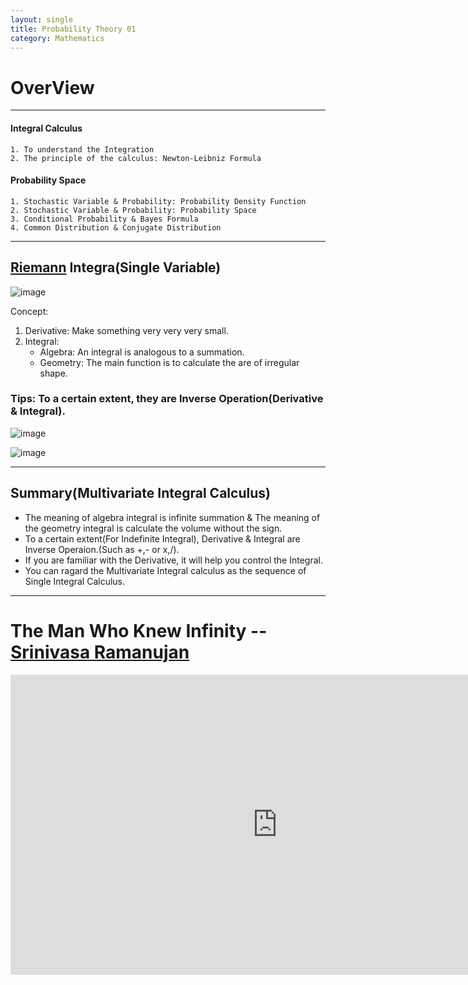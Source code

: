 ```yaml
---
layout: single
title: Probability Theory 01
category: Mathematics
---
```


<script type="text/javascript" async
  src="https://cdn.mathjax.org/mathjax/latest/MathJax.js?config=TeX-MML-AM_CHTML">
</script>


# OverView

---


#### Integral Calculus
    1. To understand the Integration
    2. The principle of the calculus: Newton-Leibniz Formula

#### Probability Space
    1. Stochastic Variable & Probability: Probability Density Function
    2. Stochastic Variable & Probability: Probability Space
    3. Conditional Probability & Bayes Formula
    4. Common Distribution & Conjugate Distribution

---


## [Riemann](https://en.wikipedia.org/wiki/Bernhard_Riemann) Integra(Single Variable)

![image](https://upload.wikimedia.org/wikipedia/commons/thumb/f/f2/Integral_as_region_under_curve.svg/744px-Integral_as_region_under_curve.svg.png)


Concept:
1. Derivative: Make something very very very small.
2. Integral:
    - Algebra: An integral is analogous to a summation.
    - Geometry: The main function is to calculate the are of irregular shape.

### Tips: To a certain extent, they are Inverse Operation(Derivative & Integral).
![image](http://danieltech.net/Mathematics/ProbabilityTheory/01/01.jpg)



![image](http://hyperphysics.phy-astr.gsu.edu/hbase/Math/immath/derint.gif)



---
## Summary(Multivariate Integral Calculus)
- The meaning of algebra integral is infinite summation & The meaning of the geometry integral is calculate the volume without the sign.
- To a certain extent(For Indefinite Integral), Derivative & Integral are Inverse Operaion.(Such as +,- or x,/).
- If you are familiar with the Derivative, it will help you control the Integral.
- You can ragard the Multivariate Integral calculus as the sequence of Single Integral Calculus.

---

# The Man Who Knew Infinity -- [Srinivasa Ramanujan](https://en.wikipedia.org/wiki/Srinivasa_Ramanujan)


<div style="max-width:640px; margin:0 auto 10px;" >
<div
style="position: relative;
width:100%;
padding-bottom:56.25%;
height:0;">

<iframe width="854" height="480" src="https://www.youtube.com/embed/oXGm9Vlfx4w" frameborder="0" allowfullscreen></iframe>

</div>
</div>
